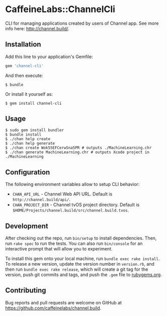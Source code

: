 # CaffeineLabs::ChannelCli

CLI for managing applications created by users of Channel app. See more info here: http://channel.build/.

## Installation

Add this line to your application's Gemfile:

```ruby
gem 'channel-cli'
```

And then execute:

    $ bundle

Or install it yourself as:

    $ gem install channel-cli

## Usage

```shell
$ sudo gem install bundler
$ bundle install
$ ./chan help create
$ ./chan help generate
$ ./chan create Wok55EFCerwSna5PR # outputs ./MachineLearning.chr
$ ./chan generate MachineLearning.chr # outputs Xcode project in ./MachineLearning
```

## Configuration

The following environment variables allow to setup CLI behavior:
- `CHAN_API_URL` - Channel Web API URL. Default is `http://channel.build/api/`.
- `CHAN_PROJECT_DIR` - Channel tvOS project directory. Default is `$HOME/Projects/channel.build/src/channel.build.tvos`.

## Development

After checking out the repo, run `bin/setup` to install dependencies. Then, run `rake spec` to run the tests. You can also run `bin/console` for an interactive prompt that will allow you to experiment.

To install this gem onto your local machine, run `bundle exec rake install`. To release a new version, update the version number in `version.rb`, and then run `bundle exec rake release`, which will create a git tag for the version, push git commits and tags, and push the `.gem` file to [rubygems.org](https://rubygems.org).

## Contributing

Bug reports and pull requests are welcome on GitHub at https://github.com/caffeinelabs/channel.build.
